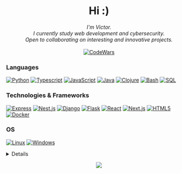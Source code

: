 <h1 align="center">Hi :)</h1>

<p align="center">
<!--     <b>Welcome to my page!</b><br><br> -->
    <i>
        I'm Victor.<br>
        I currently study web development and cybersecurity.<br>
        Open to collaborating on interesting and innovative projects.<br>
    </i><br>

  
<a href="https://www.codewars.com/users/victorglim">
    <img src="https://www.codewars.com/users/victorglim/badges/large" alt="CodeWars">
</a>
</p>

### Languages
[![Python](https://img.shields.io/badge/python-black?style=for-the-badge&logo=python)](https://github.com/victorlgim)
[![Typescript](https://img.shields.io/badge/typescript-black?style=for-the-badge&logo=typescript)](https://github.com/victorlgim)
[![JavaScript](https://img.shields.io/badge/javascript-black?style=for-the-badge&logo=javascript)](https://github.com/victorlgim)
[![Java](https://img.shields.io/badge/java-black?style=for-the-badge&logo=openjdk)](https://github.com/victorlgim)
[![Clojure](https://img.shields.io/badge/clojure-black?style=for-the-badge&logo=clojure)](https://github.com/victorlgim)
[![Bash](https://img.shields.io/badge/bash-black?style=for-the-badge&logo=gnu-bash&logoColor=white)](https://github.com/victorlgim)
[![SQL](https://img.shields.io/badge/sql-black?style=for-the-badge&logo=mysql)](https://github.com/victorlgim)

### Technologies & Frameworks
[![Express](https://img.shields.io/badge/express-black?style=for-the-badge&logo=express)](https://github.com/victorlgim)
[![Nest.js](https://img.shields.io/badge/Nest.js-black?style=for-the-badge&logo=nestjs)](https://github.com/victorlgim)
[![Django](https://img.shields.io/badge/django-black?style=for-the-badge&logo=django)](https://github.com/victorlgim)
[![Flask](https://img.shields.io/badge/flask-black?style=for-the-badge&logo=flask)](https://github.com/victorlgim)
[![React](https://img.shields.io/badge/react-black?style=for-the-badge&logo=react)](https://github.com/victorlgim)
[![Next.js](https://img.shields.io/badge/next.js-black?style=for-the-badge&logo=next.js)](https://github.com/victorlgim)
[![HTML5](https://img.shields.io/badge/AWS-black?style=for-the-badge&logo=amazon-aws)](https://github.com/victorlgim)
[![Docker](https://img.shields.io/badge/docker-black?style=for-the-badge&logo=docker)](https://github.com/victorlgim)

### OS
[![Linux](https://img.shields.io/badge/linux-black?style=for-the-badge&logo=Linux)](https://github.com/victorlgim)
[![Windows](https://img.shields.io/badge/Windows-black?style=for-the-badge&logo=Windows)](https://github.com/victorlgim)

<details>
<p align="center">
  <a href="https://github.com/victorlgim">
    <img src="http://github-profile-summary-cards.vercel.app/api/cards/profile-details?username=victorlgim&theme=transparent" />
  </a>
  <a href="https://github.com/victorlgim">
    <img src="https://github-readme-streak-stats.herokuapp.com/?user=victorlgim&hide_border=true&card_width=338&theme=transparent" />
  </a>
  <a href="https://github.com/victorlgim">
    <img src="http://github-profile-summary-cards.vercel.app/api/cards/stats?username=victorlgim&theme=transparent" />
  </a>
  <a href="https://github.com/victorlgim">
    <img src="https://github-readme-stats.vercel.app/api/top-langs/?username=victorlgim&langs_count=10&exclude_repo=&hide=jupyter%20notebook,vim%20script,cmake,makefile,batchfile,emacs%20lisp,css,html&layout=default&card_width=699&hide_border=true&theme=transparent" />
  </a>
</p>
</details>

<p align="center">
  <a href="https://github.com/victorlgim">
    <img src="https://komarev.com/ghpvc/?username=victorlgim&color=blue&style=flat)" />
  </a>
</p>
